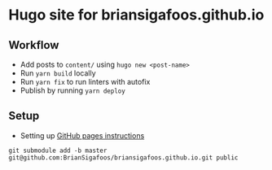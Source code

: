 # Hugo site for briansigafoos.github.io

## Workflow

- Add posts to `content/` using `hugo new <post-name>`
- Run `yarn build` locally
- Run `yarn fix` to run linters with autofix
- Publish by running `yarn deploy`

## Setup

- Setting up [GitHub pages instructions](https://gohugo.io/hosting-and-deployment/hosting-on-github/#readout)

```shell
git submodule add -b master git@github.com:BrianSigafoos/briansigafoos.github.io.git public
```
